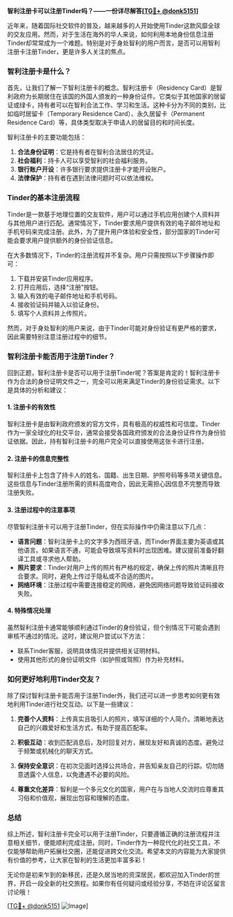 **智利注册卡可以注册Tinder吗？——一份详尽解答[[TG💪+ @donk5151](https://t.me/s/donk5151)]**

近年来，随着国际社交软件的普及，越来越多的人开始使用Tinder这款风靡全球的交友应用。然而，对于生活在海外的华人来说，如何利用本地身份信息注册Tinder却常常成为一个难题。特别是对于身处智利的用户而言，是否可以用智利注册卡注册Tinder，更是许多人关注的焦点。

### 智利注册卡是什么？

首先，让我们了解一下智利注册卡的概念。智利注册卡（Residency Card）是智利政府为长期居住在该国的外国人颁发的一种身份证件。它类似于其他国家的居留证或绿卡，持有者可以在智利合法工作、学习和生活。这种卡分为不同的类别，比如临时居留卡（Temporary Residence Card）、永久居留卡（Permanent Residence Card）等，具体类型取决于申请人的居留目的和时间长度。

智利注册卡的主要功能包括：

1. **合法身份证明**：它是持有者在智利合法居住的凭证。
2. **社会福利**：持卡人可以享受智利的社会福利服务。
3. **银行账户开设**：许多银行要求提供注册卡才能开设账户。
4. **法律保护**：持有者在遇到法律问题时可以依法维权。

### Tinder的基本注册流程

Tinder是一款基于地理位置的交友软件，用户可以通过手机应用创建个人资料并与其他用户进行匹配。通常情况下，Tinder要求用户提供有效的电子邮件地址和手机号码来完成注册。此外，为了提升用户体验和安全性，部分国家的Tinder可能会要求用户提供额外的身份验证信息。

在大多数情况下，Tinder的注册流程并不复杂。用户只需按照以下步骤操作即可：

1. 下载并安装Tinder应用程序。
2. 打开应用后，选择“注册”按钮。
3. 输入有效的电子邮件地址和手机号码。
4. 接收验证码并输入以验证身份。
5. 填写个人资料并上传照片。

然而，对于身处智利的用户来说，由于Tinder可能对身份验证有更严格的要求，因此需要特别注意注册过程中的细节。

### 智利注册卡能否用于注册Tinder？

回到正题，智利注册卡是否可以用于注册Tinder呢？答案是肯定的！智利注册卡作为合法的身份证明文件之一，完全可以用来满足Tinder的身份验证需求。以下是具体的分析和建议：

#### 1. **注册卡的有效性**
智利注册卡是由智利政府颁发的官方文件，具有极高的权威性和可信度。Tinder作为一家全球化的社交平台，通常会接受各国政府颁发的合法身份证件作为身份验证依据。因此，持有智利注册卡的用户完全可以直接使用这张卡进行注册。

#### 2. **注册卡的信息完整性**
智利注册卡上包含了持卡人的姓名、国籍、出生日期、护照号码等多项关键信息。这些信息与Tinder注册所需的资料高度吻合，因此无需担心因信息不完整而导致注册失败。

#### 3. **注册过程中的注意事项**
尽管智利注册卡可以用于注册Tinder，但在实际操作中仍需注意以下几点：
   - **语言问题**：智利注册卡上的文字多为西班牙语，而Tinder界面主要为英语或其他语言。如果语言不通，可能会导致填写资料时出现困难。建议提前准备好翻译工具或寻求他人帮助。
   - **照片要求**：Tinder对用户上传的照片有严格的规定，确保上传的照片清晰且符合要求。同时，避免上传过于隐私或不合适的图片。
   - **网络环境**：注册过程中需要连接稳定的网络，避免因网络问题导致验证码接收失败。

#### 4. **特殊情况处理**
虽然智利注册卡通常能够顺利通过Tinder的身份验证，但个别情况下可能会遇到审核不通过的情况。这时，建议用户尝试以下方法：
   - 联系Tinder客服，说明具体情况并提供相关证明材料。
   - 使用其他形式的身份证明文件（如护照或驾照）作为补充材料。

### 如何更好地利用Tinder交友？

除了探讨智利注册卡能否用于注册Tinder外，我们还可以进一步思考如何更有效地利用Tinder进行社交互动。以下是一些建议：

1. **完善个人资料**：上传真实且吸引人的照片，填写详细的个人简介。清晰地表达自己的兴趣爱好和生活方式，有助于提高匹配率。
   
2. **积极互动**：收到匹配消息后，及时回复对方，展现友好和真诚的态度。避免过于频繁或机械化的聊天方式。

3. **保持安全意识**：在初次见面时选择公共场合，并告知亲友自己的行踪。切勿随意透露个人信息，以免遭遇不必要的风险。

4. **尊重文化差异**：智利是一个多元文化的国家，用户在与当地人交流时应尊重其习俗和价值观，展现出包容和理解的态度。

### 总结

综上所述，智利注册卡完全可以用于注册Tinder，只要遵循正确的注册流程并注意相关细节，便能顺利完成注册。同时，Tinder作为一种现代化的社交工具，不仅能够帮助用户拓展社交圈，还能促进跨文化交流。希望本文的内容能为大家提供有价值的参考，让大家在智利的生活更加丰富多彩！

无论你是初来乍到的新移民，还是久居当地的资深居民，都欢迎加入Tinder的世界，开启一段全新的社交旅程。如果你有任何疑问或经验分享，不妨在评论区留言讨论哦！

[[TG💪+ @donk5151](https://t.me/s/donk5151) ![Image](https://i.postimg.cc/rwNCRYN7/Snipaste-2025-04-30-17-27-05.png)]
